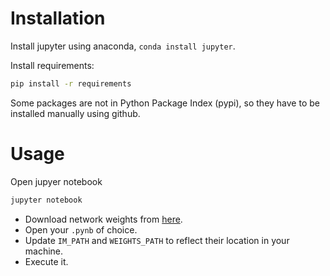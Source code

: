 
# Installation

Install jupyter using anaconda, `conda install jupyter`.

Install requirements:

```bash
pip install -r requirements
```

Some packages are not in Python Package Index (pypi), so they have to be installed manually using github.

# Usage

Open jupyer notebook

```bash
jupyter notebook
```

- Download network weights from [here](https://drive.google.com/file/d/1vv9XpSOH9yEX1mOudFdoJnTR27Pkcvud/view?usp=sharing).
- Open your `.pynb` of choice.
- Update `IM_PATH` and `WEIGHTS_PATH` to reflect their location in your machine.
- Execute it.

